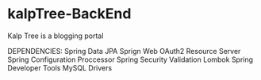 # kalpTree-BackEnd
Kalp Tree is a blogging portal

DEPENDENCIES:
  Spring Data JPA
  Sprign Web
  OAuth2 Resource Server
  Spring Configuration Proccessor
  Spring Security
  Validation
  Lombok
  Spring Developer Tools
  MySQL Drivers
